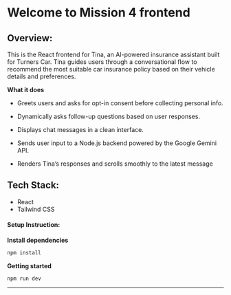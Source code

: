 # Welcome to Mission 4 frontend

## Overview:

This is the React frontend for Tina, an AI-powered insurance assistant built for Turners Car. Tina guides users through a conversational flow to recommend the most suitable car insurance policy based on their vehicle details and preferences.

**What it does**

- Greets users and asks for opt-in consent before collecting personal info.

- Dynamically asks follow-up questions based on user responses.

- Displays chat messages in a clean interface.

- Sends user input to a Node.js backend powered by the Google Gemini API.

- Renders Tina’s responses and scrolls smoothly to the latest message

## Tech Stack:

- React
- Tailwind CSS

#### Setup Instruction:

**Install dependencies**

```bash
npm install
```

**Getting started**

```
npm run dev
```

---
